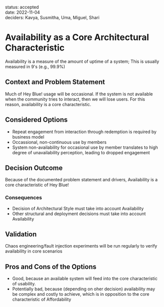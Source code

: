 status: accepted  
date: 2022-11-04  
deciders: Kavya, Susmitha, Uma, Miguel, Shari

# Availability as a Core Architectural Characteristic

Availability is a measure of the amount of uptime of a system; This is usually measured in 9's (e.g., 99.9%)

## Context and Problem Statement

Much of Hey Blue! usage will be occasional. If the system is not available when the community tries to interact, then we will lose users. For this reason, availability is a core characteristic.

## Considered Options

- Repeat engagement from interaction through redemption is required by business model
- Occassional, non-continuous use by members
- System non-availability for occasional use by member translates to high degree of unavailability perception, leading to dropped engagement

## Decision Outcome

Because of the documented problem statement and drivers, Availability is a core characteristic of Hey Blue!

### Consequences

- Decision of Architectural Style must take into account Availability
- Other structural and deployment decisions must take into account Availability

## Validation

Chaos engineering/fault injection experiments will be run regularly to verify availability in core scenarios

## Pros and Cons of the Options

- Good, because an available system will feed into the core characteristic of usability.
- Potentially bad, because (depending on oher decision) availability may be complex and costly to achieve, which is in opposition to the core characteristic of Affordability
